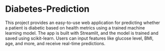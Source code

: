# Diabetes-Prediction
This project provides an easy-to-use web application for predicting whether a patient is diabetic based on health metrics using a trained machine learning model. The app is built with Streamlit, and the model is trained and saved using scikit-learn. Users can input features like glucose level, BMI, age, and more, and receive real-time predictions.
